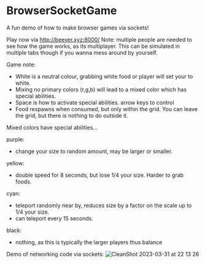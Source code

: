 # BrowserSocketGame
A fun demo of how to make browser games via sockets!

Play now via http://beever.xyz:8000/
Note: multiple people are needed to see how the game works, as its multiplayer. This can be simulated in multiple tabs though if you wanna mess around by yourself.


Game note:
- White is a neutral colour, grabbing white food or player will set your to white.
- Mixing no primary colors (r,g,b) will lead to a mixed color which has special abilities.
- Space is how to activate special abilities. arrow keys to control
- Food respawns when consumed, but only within the grid. You can leave the grid, but there is nothing to do outside it.


Mixed colors have special abilities...

purple:
- change your size to random amount, may be larger or smaller.

yellow:
- double speed for 8 seconds, but lose 1/4 your size. Harder to grab foods.

cyan:
- teleport randomly near by, reduces size by a factor on the scale up to 1/4 your size.
- can teleport every 15 seconds.

black:
- nothing, as this is typically the larger players thus balance

Demo of networking code via sockets:
![CleanShot 2023-03-31 at 22 13 26](https://user-images.githubusercontent.com/46060175/229262560-4ba233d9-4412-4495-9e16-d940d0ab64c5.gif)
